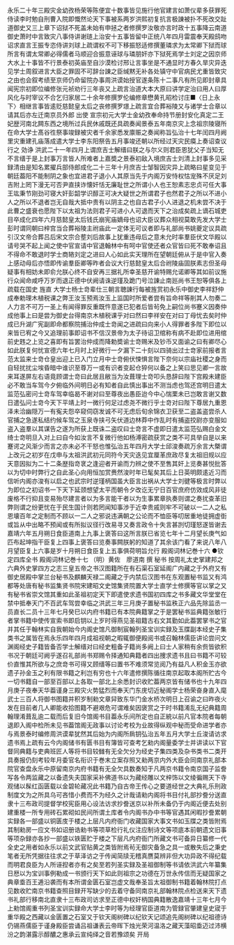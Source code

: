 <!-- { "loadSidebar": true } -->
永乐二十年三殿灾金幼孜杨荣等陈便宜十数事皆见施行他官建言如萧仪辈多获罪死侍读李时勉自刑曹入院即慨然论天下事被系两岁洪熙初复抗言极諌被扑不死改交趾道御史又三上章下诏狱不死盖未始有申拯之者修撰罗汝敬亦言时政十五事降云南道御史萧时中言致灾八事侍讲谢琏上治安十五事皆留中正统八年四月雷震奉天殿鸱吻诏求直言王振专恣侍讲刘球上疏谓权不可下移振怒适修撰董璘求为太常卿下狱而球所言有谓太常卿必得儒者马顺迎合振意诬球与璘朋奸亦下狱死焉学士刘定之因京师大水上十事皆不行景泰初英庙至自沙漠检讨邢让言事坐是不通显时方春久旱灾异迭见学士周叙进言大臣之罪固不可辞台諌之臣缄黙无补各处镇守中官病民尤重皆致灾之由也会叙考绩至京师仍命留院办事周洪谟始授官遂条陈十二事凡有所见即封章具闻宪宗初即位编修张元祯劝行三年丧又上疏言治道大本大原曰讲学定治曰用人曰厚风化与时宰议不合乞归家居二十余年修撰罗伦编修章懋黄孔昭检讨庄■〈日上永下〉相继言事皆逺贬慈懿皇太后之丧修撰罗璟上疏言宜合葬裕陵又与诸学士合章以请其后亦左迁南京员外郎
出使
宣宗初元大学士金幼孜奉命持节册封安化真定二王妃歴河南北闗东西之境所过兵民休戚既还具疏奏闻景泰五年南京灾上念祖宗陵寝所在命大学士髙谷徃祭事竣録被灾者千余家悉发廪赈之奏闻称旨弘治十七年闰四月阙里灾重建孔庙落成遣大学士李东阳祭告五月事竣还朝以所经过天灾民瘼上奏诏查议行之
効诤
洪武二十一年四月上谓庶吉士解缙曰朕之与尔义则君臣恩犹父子当知无不言缙于是上封事万言皆人所难者上嘉奬之景泰初敌入境庶吉士刘清上封事多见采録清由是知名累擢兵部侍郎成化二十三年十月庶吉士邹智因灾异上疏略曰星变见于朝廷葢阳不能制阴之象也宜进君子退小人其原当先于内阁万安恃权怙宠殊不厌足刘吉附上罔下漫无可否尹直挟诈懐奸恬无廉耻世之所谓小人也王恕素志忠贞可任大事王竑秉节刚劲可寝大奸彭韶学识醇正可决大疑世之所谓君子也然君子之所以不进小人之所以不退者岂无自哉大抵中贵有以阴主之也自古君子小人进退之机未尝不决于此曹之盛衰也愿陛下以太祖为法则君子可进小人可退而天下之治成矣疏上谪石城吏目卒成化四年六月慈懿皇太后钱氏崩宪庙嫡母也诏大臣议葬众相视莫敢先发大学士彭时谓同朝曰梓宫当合葬裕陵主祔庙此一定体无可议者即与礼部尚书姚夔定议具疏引汉文帝合葬吕后宋文宗合塟刘后故事上犹重违母后之意未允时率羣臣伏文华殿以请号哭不起上闻之使中官宣请中官退翰林中有呵中官使还者众官皆曰死不敢奉诏且不得命不敢退时学士商辂刘定之进曰人心如此实天理所在望朝廷俯从于是中官入奏上感动母后亦悟即传谕羣臣卿等昨者会议大行慈懿皇太后合祔陵庙固朕素志但圣母疑事有相妨未即俞允朕心终不自安再三据礼所幸圣慈开谕特赐允诺卿等其如前议施行众闻命咸呼万岁而退正德中伏阙请诛逆瑾及跪门号泣諌止南廵尚书王恕等俱各上疏载在国史
旌直
大学士杨士竒辈仕三朝言聴諌行每被旌赏初永乐中御史李祥舒仲成奉勅理木植税课之弊王汝玉预焉汝玉上监国时所爱者尝有旨命祥等削其人勿奏二人力言不可万一圣上有闻得罪反重既忤意遂已犯者后皆茍免上嗣位尚书蹇义因奏仲成他事上曰是尝为御史台得南京木植税课乎对曰然曰李祥安在对曰丁母忧去矣时仲成已升湖广宪副即命都察院捕治仲成士竒闻之进疏曰向来小人得罪者多陛下即位以来皆已宥之今又追理前事即诏书不信汉景帝为太子待诏卫绾称有病不赴即位进用绾前史韪之上览之喜即有旨罢治仲成而降勅奬谕士竒赐米及钞币又面谕之曰有卿尽心如此朕复何忧宣德六年七月时上好微行一夕漏下二十刻以四骑出过士竒家前报者言范太监来士竒仓皇出迎上已入门立月中士竒俯伏悚惧言陛下奈何以宗庙社稷之身而自轻扰扰尘埃昏暗中谁识至尊万一或有识者变起仓猝何以备之上笑曰思见卿一言故来耳遂屏左右语竟顾谓士竒曰此居且敝当为汝葺理士竒叩头恳辞曰陛下宫殿未建臣必不敢当车驾今夕俯临外间明日必有知者自此慎出事出不测当虑也驾还宫明日遣太监范弘密问士竒车驾幸临曷不谢对曰至尊夜出愚臣迨今中心惴栗未已岂敢言谢又数日遣弘问士竒今天下平靖上时一微行何足过虑尧不微行乎士竒对曰陛下尊居九重恩泽未洽幽隠万一有寃夫怨卒窥伺窃发诚不可无虑后旬余锦衣卫获至二盗盖盗尝杀人官捕之急遂私结约候车驾之玉泉寺挟弓矢伏道边林莽中作乱时有捕盗挍尉亦变服如盗入盗羣以其谋告之遂为所获上既诛二盗叹曰士竒言不虚即日遣太监范弘赐白金文绮士竒明旦入对上曰自今如汝言不复微行他如杨溥密疏获赏之类不可具举自是以来蹇谔之风渐少而言之亦未必不干怒也惟弘治五年四月大学士邱浚奏疏万余言大槩谓上改元之初岁在戊申与太祖洪武初元同符今天灾迭见宜厘革庶政尽复太祖旧规以应天意因拟为二十二条歴指竒衺之逢迎者开谕而力辨之使不至售其奸上览奏甚悦批答以为切中时弊行之自此圣心向用恒加赏赉然浚时年已髦矣其后上日英明颇逺近习而信听内阁亦浚有以启之也武宗时逆瑾柄国虽大臣言出祸从大学士刘徤等极言时弊以为即位之初诏书一下天下延颈想望太平而朝令夕改讫无宁日百官庶府仿效成风非徒废格不行抑且变易殆尽建言者以为多言能干者以为生事累章执奏则谓之奏扰查革旧弊则谓之纷更忧在于民生国计则若罔闻知事渉于近幸贵戚则牢不可破以一二人之私恩壊百年之定制而不顾以一二人之邪说违满朝之公论而不恤臣等叨居重地徒拥虚衘或旨从中出略不预闻或有所拟议径行改易寻又奏言政令十失言甚剀切瑾怒遂皆谢去嘉靖六年五月朔日食臣道南上九事上褒答曰这所言朕已省览七年十二月望长庚气如匹布起坤指干臣复上四事上褒答曰览奏事闗朕躬的知道了其余该门看了来说八年八月望臣复上六事是岁十月朔日食臣复上五事俱荷明旨允行
殿阁词林记巻十六
●钦定四库全书
殿阁词林记巻十七
（明）黄佐　廖道南 撰
秘书
按周礼太史掌建邦之六典外史掌四方之志三皇五帝之书汉图籍所在有石渠石室延阁广内藏之于外府又有御史居殿中掌兰台秘书及麒麟天禄二阁藏之于内禁后汉图书在东观置秘书监又有鸿都等处唐有秘书监集贤书院宋建昭文史馆集贤院置大学士直学士修撰等官以掌之又有秘书省崇文馆其重如此圣祖初定天下即遣使求遗书国初四库之书多藏文华堂堂在禁中抵奉天门不百武车驾尝幸临之洪武三年三月庚子置秘书监秩正六品先除监丞一员直长二员十三年七月癸巳以内府书籍已有本院典籍掌之于是罢秘书监典籍张敏行者掌书籍中使传宣索书即启钥以上岁时得燕见圣祖籍古右文其勤如此葢罢掌书之官并其任于翰林实自我朝始今内阁史馆凡御制宸翰列圣宝训实録及玉牒副本经史子集类书之属皆在焉永乐四年四月成祖视朝之暇辄御便殿阅书或召翰林儒臣讲论尝问文渊阁经史子籍皆备否学士解缙对曰经史粗备子籍尚多阙上曰士人家稍有余赀皆欲积书况于朝廷可阙乎遂召礼部尚书郑赐令择通知典籍者四出捜求遗书且曰书籍不可较价直惟其所欲与之庶竒书可得又顾缙等曰置书不难须常览阅乃有益凡人积金玉亦欲遗子孙金玉之利有限书籍之利岂有穷也十六年遣修撰陈循往南京起取本阁所贮古今一切书籍自一部至百部以上各取一部北上余悉封识收贮葢两京皆有储书也十九年四月庚子夜奉天华葢谨身三殿灾火势猛烈而奉天门东庑切近秘阁学士杨荣奋身直入麾武士三百人将御书图籍并积岁制勑文章舁致东华门金水桥次明日上召谕之曰昨夜火发在目前者几人卿能收拾图籍不避艰危可谓难矣因褒赏之于时书籍淆乱无纪典籍周翰理淆葺乱逾二载而后复旧今馆阁书目葢永乐间所定也自正綂以前凡官本院者每朝退即入阁中检所未见书葢馆阁无政事以讨论考校为业故得纵观中秘而受命进学者亦与焉景泰时编修周洪谟辈犹然其后始为内阁所扄钥弘治五年五月大学士丘浚请访求遗书焉上疏有云今内阁储书有匮书目有簿皆可查考乞勑内阁量委学士并讲读以下官督同典籍与吏典班匠人等将书目较雠有无全欠分为经史子集四类及杂书类书二类开具奏报仍刻考较年月委官名衔识于巻末立案存照又勑两京内外大臣会同南京礼部本院官查盘永乐中原留南京内府书籍有无全欠具数奏知于凡两京书籍令南京国子监誊写各令两监藏之以备遗失夫国家采补佛道书以为藏经雕以文梓饰以文绫徧赐天下寺观储以髹红函匮载以金碧轮藏况此书籍乃自古帝王传心之要道经世之大典礼乐刑政制度文为之所具乌可吝惜小费而不为经久之计哉请勑内阁将书目付礼部抄誊分送直隶十三布政司提督学校宪臣用心设法访求抄誊送京以补所未备仍于内阁近便去处别建重楼一所专用砖石累砌如民间所谓土库者令内阁书办中书等官遇其闲暇抄誊累朝实録各一部盛以铜匮庋于楼之上层凡内府衙门收藏国家大事文书如玉牒之类皆附焉其制勑房一应文书如诏册诰勑书等项草检行礼仪注应制诗文等项底本前朝遗文旧事等项杂録亦各抄一部盛以铁匮贮于楼之下层凡内府衙门所藏文书可备异日纂修一代全史之用者如永乐以前文武官贴黄之类皆附焉茍无御灾备急之具一或散失后之秉史笔者无所凭据往往求之于草泽访之于传闻简牍无稽真赝莫辨非但大功异政不得纪载而明君良臣为人所诬揑者亦有之矣至若列圣实録及圣祖御制等书请依洪武六年纂集日厯以为宝训事例勒成一书颁行天下如此则祖宗之功德在万世永传信而无疑国家之典章埀百王逓沿袭而有本所谓金匮石室岂虚文哉奉圣旨太祖御制书籍着翰林院打点见数收贮南京书籍查照目録开写缺少的去着守备同南京礼部翰林院点检送来天下遗书礼部行移南北直隶十三布政司访求至正德中权奸柄国典籍散逸嘉靖十三年七月今上勑馆阁重书列圣宝训实録命大学士李时等为经理官臣道南为管録官肇建皇史宬于重华殿之西藏以金匮置之石室又于钦天阁树碑以纪钦天记颂追先阁树碑以纪祖德诗仍锡燕儒臣于谨身殿臣尝诵吕祖谦表云帝晖下烛光荣河温洛之藏天藻昭埀迈过沛横汾之韵湛露示醇醲之惠承云宣纯绎之音若豫颂矣
开局
